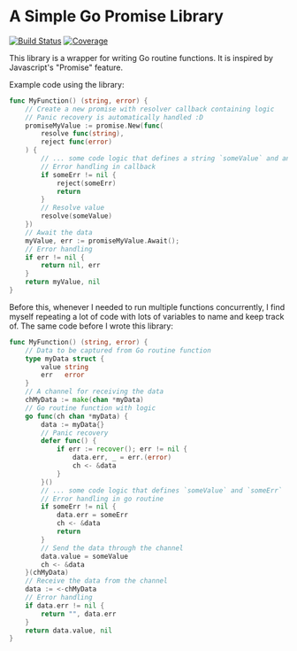 # A Simple Go Promise Library
[![Build Status](https://github.com/wilfredtan/promise/actions/workflows/unit_test.yml/badge.svg)](https://github.com/wilfredtan/promise/actions) [![Coverage](https://raw.githubusercontent.com/wilfredtan/promise/actions-badge/badge.svg)](https://raw.githubusercontent.com/wilfredtan/promise/actions-badge/badge.svg)

This library is a wrapper for writing Go routine functions. It is inspired by Javascript's "Promise" feature.

Example code using the library:
```go
func MyFunction() (string, error) {
	// Create a new promise with resolver callback containing logic
	// Panic recovery is automatically handled :D
	promiseMyValue := promise.New(func(
		resolve func(string),
		reject func(error)
	) {
		// ... some code logic that defines a string `someValue` and an error `someErr`
		// Error handling in callback
		if someErr != nil {
			reject(someErr)
			return
		}
		// Resolve value
		resolve(someValue)
	})
	// Await the data
	myValue, err := promiseMyValue.Await();
	// Error handling
	if err != nil {
		return nil, err
	}
	return myValue, nil
}
```

Before this, whenever I needed to run multiple functions concurrently, I find myself repeating a lot of code with lots of variables to name and keep track of. The same code before I wrote this library:

```go
func MyFunction() (string, error) {
	// Data to be captured from Go routine function
	type myData struct {
		value string
		err   error
	}
	// A channel for receiving the data
	chMyData := make(chan *myData)
	// Go routine function with logic
	go func(ch chan *myData) {
		data := myData{}
		// Panic recovery
		defer func() {
			if err := recover(); err != nil {
				data.err, _ = err.(error)
				ch <- &data
			}
		}()
		// ... some code logic that defines `someValue` and `someErr`
		// Error handling in go routine
		if someErr != nil {
			data.err = someErr
			ch <- &data
			return
		}
		// Send the data through the channel
		data.value = someValue
		ch <- &data
	}(chMyData)
	// Receive the data from the channel
	data := <-chMyData
	// Error handling
	if data.err != nil {
		return "", data.err
	}
	return data.value, nil
}
```
